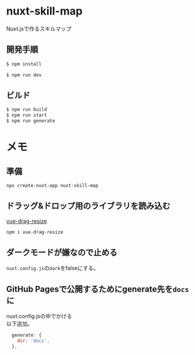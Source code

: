 # nuxt-skill-map
Nuxt.jsで作るスキルマップ

## 開発手順

```bash
$ npm install

$ npm run dev
```

## ビルド
```bash
$ npm run build
$ npm run start
$ npm run generate
```

# メモ

## 準備
```bash
npx create-nuxt-app nuxt-skill-map
```

## ドラッグ&ドロップ用のライブラリを読み込む
[vue-drag-resize](https://www.npmjs.com/package/vue-drag-resize)

```bash
npm i vue-drag-resize
```

## ダークモードが嫌なので止める
`nuxt.config.js`の`dark`をfalseにする。

## GitHub Pagesで公開するためにgenerate先を`docs`に
nuxt.config.jsの中でかける  
以下追加。

```js
  generate: {
    dir: 'docs',
  },
```
